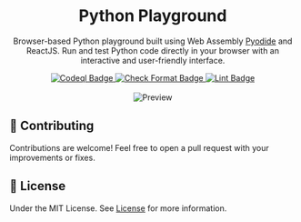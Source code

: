 <div align="center">
    <h1>Python Playground</h1>
</div>

<p align="center">
    Browser-based Python playground built using Web Assembly <a target="_blank" href="https://pyodide.org/en/stable/">Pyodide</a> and ReactJS. Run and test Python code directly in your browser with an interactive and user-friendly interface.
</p>

<div align="center">
  <a href="https://github.com/vwh/python-playground/actions/workflows/codeql.yml">
    <img src="https://github.com/vwh/python-playground/actions/workflows/codeql.yml/badge.svg" alt="Codeql Badge"/>
  </a>
  <a href="https://github.com/vwh/python-playground/actions/workflows/format.yml">
    <img src="https://github.com/vwh/python-playground/actions/workflows/format.yml/badge.svg" alt="Check Format Badge"/>
  </a>
  <a href="https://github.com/vwh/python-playground/actions/workflows/lint.yml">
    <img src="https://github.com/vwh/python-playground/actions/workflows/lint.yml/badge.svg" alt="Lint Badge"/>
  </a>
</div>

<br>

<div align="center">
    <img src="https://github.com/user-attachments/assets/1a5247a6-9e0d-4d5e-8ee5-51b3aa41e70b" alt="Preview">
</div>

## 🤝 Contributing

Contributions are welcome! Feel free to open a pull request with your improvements or fixes.

## 📄 License

Under the MIT License. See [License](https://github.com/vwh/python-playground/blob/main/LICENSE) for more information.
